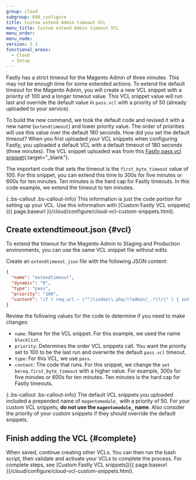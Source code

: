 ```yaml
---
group: cloud
subgroup: 090_configure
title: Custom extend Admin timeout VCL
menu_title: Custom extend Admin timeout VCL
menu_order:
menu_node:
version: 2.1
functional_areas:
  - Cloud
  - Setup
---
```


Fastly has a strict timeout for the Magento Admin of three minutes. This may not be enough time for some extended actions. To extend the default timeout for the Magento Admin, you will create a new VCL snippet with a priority of 100 and a longer timeout value. This VCL snippet value will run last and override the default value in `pass.vcl` with a priority of 50 (already uploaded to your service).

To build the new command, we took the default code and revised it with a new name (`extendtimeout`) and lower priority value. The order of priorities will use this value over the default 180 seconds. How did you set the default timeout? When you first uploaded your VCL snippets when configuring Fastly, you uploaded a default VCL with a default timeout of 180 seconds (three minutes). The VCL snippet uploaded was from this [Fastly pass.vcl snippet](https://github.com/fastly/fastly-magento2/blob/master/etc/vcl_snippets/pass.vcl){:target="_blank"}.

The important code that sets the timeout is the `first_byte_timeout` value of 100. For this snippet, you can extend this time to 300s for five minutes or 600s for ten minutes. Ten minutes is the hard cap for Fastly timeouts. In this code example, we extend the timeout to ten minutes.

{:.bs-callout .bs-callout-info}
This information is just the code portion for setting up your VCL. Use this information with [Custom Fastly VCL snippets]({{ page.baseurl }}/cloud/configure/cloud-vcl-custom-snippets.html).

## Create extendtimeout.json {#vcl}

To extend the timeout for the Magento Admin to Staging and Production environments, you can use the same VCL snippet file without edits.

Create an `extendtimeout.json` file with the following JSON content:

```json
{
  "name": "extendtimeout",
  "dynamic": "0",
  "type": "pass",
  "priority": "100",
  "content": "if ( req.url ~ \"^/(index\\.php/)?admin(_.*)?/\" ) { set bereq.first_byte_timeout = 600s; }"
}
```

Review the following values for the code to determine if you need to make changes:

* `name`: Name for the VCL snippet. For this example, we used the name `blocklist`.
* `priority`: Determines the order VCL snippets call. You want the priority set to 100 to be the last run and overwrite the default `pass.vcl` timeout.
* `type`: For this VCL, we use `pass`.
* `content`: The code that runs. For this snippet, we change the `set bereq.first_byte_timeout` with a higher value. For example, 300s for five minutes or 600s for ten minutes. Ten minutes is the hard cap for Fastly timeouts.

{:.bs-callout .bs-callout-info}
The default VCL snippets you uploaded included a prepended name of `magentomodule_` with a priority of 50. For your custom VCL snippets, **do not use the `magentomodule_` name**. Also consider the priority of your custom snippets if they should override the default snippets.

## Finish adding the VCL {#complete}

When saved, continue creating other VCLs. You can then run the bash script, then validate and activate your VCLs to complete the process. For complete steps, see [Custom Fastly VCL snippets]({{ page.baseurl }}/cloud/configure/cloud-vcl-custom-snippets.html).

